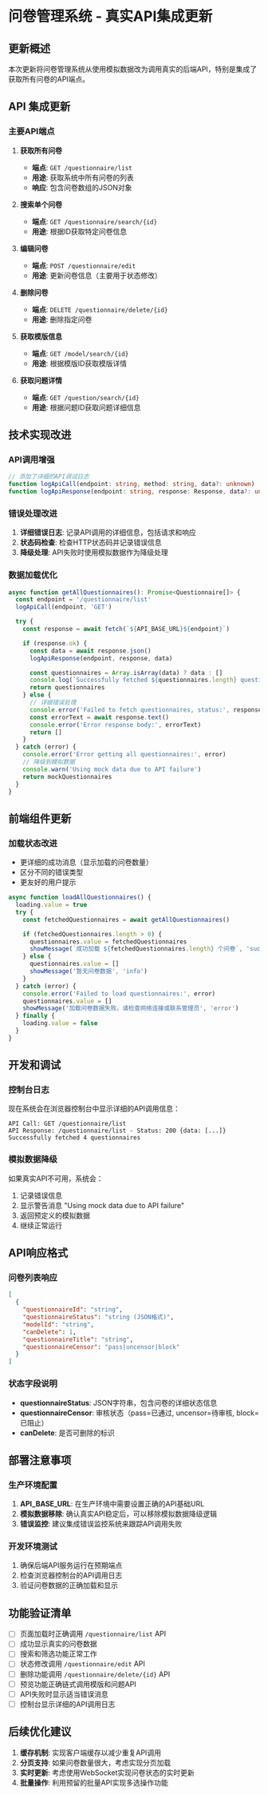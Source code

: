 # 问卷管理系统 - 真实API集成更新

## 更新概述

本次更新将问卷管理系统从使用模拟数据改为调用真实的后端API，特别是集成了获取所有问卷的API端点。

## API 集成更新

### 主要API端点

1. **获取所有问卷**
   - **端点**: `GET /questionnaire/list`
   - **用途**: 获取系统中所有问卷的列表
   - **响应**: 包含问卷数组的JSON对象

2. **搜索单个问卷**
   - **端点**: `GET /questionnaire/search/{id}`
   - **用途**: 根据ID获取特定问卷信息

3. **编辑问卷**
   - **端点**: `POST /questionnaire/edit`
   - **用途**: 更新问卷信息（主要用于状态修改）

4. **删除问卷**
   - **端点**: `DELETE /questionnaire/delete/{id}`
   - **用途**: 删除指定问卷

5. **获取模版信息**
   - **端点**: `GET /model/search/{id}`
   - **用途**: 根据模版ID获取模版详情

6. **获取问题详情**
   - **端点**: `GET /question/search/{id}`
   - **用途**: 根据问题ID获取问题详细信息

## 技术实现改进

### API调用增强

```typescript
// 添加了详细的API调试日志
function logApiCall(endpoint: string, method: string, data?: unknown)
function logApiResponse(endpoint: string, response: Response, data?: unknown)
```

### 错误处理改进

1. **详细错误日志**: 记录API调用的详细信息，包括请求和响应
2. **状态码检查**: 检查HTTP状态码并记录错误信息
3. **降级处理**: API失败时使用模拟数据作为降级处理

### 数据加载优化

```typescript
async function getAllQuestionnaires(): Promise<Questionnaire[]> {
  const endpoint = '/questionnaire/list'
  logApiCall(endpoint, 'GET')

  try {
    const response = await fetch(`${API_BASE_URL}${endpoint}`)

    if (response.ok) {
      const data = await response.json()
      logApiResponse(endpoint, response, data)

      const questionnaires = Array.isArray(data) ? data : []
      console.log(`Successfully fetched ${questionnaires.length} questionnaires`)
      return questionnaires
    } else {
      // 详细错误处理
      console.error('Failed to fetch questionnaires, status:', response.status, response.statusText)
      const errorText = await response.text()
      console.error('Error response body:', errorText)
      return []
    }
  } catch (error) {
    console.error('Error getting all questionnaires:', error)
    // 降级到模拟数据
    console.warn('Using mock data due to API failure')
    return mockQuestionnaires
  }
}
```

## 前端组件更新

### 加载状态改进

- 更详细的成功消息（显示加载的问卷数量）
- 区分不同的错误类型
- 更友好的用户提示

```typescript
async function loadAllQuestionnaires() {
  loading.value = true
  try {
    const fetchedQuestionnaires = await getAllQuestionnaires()

    if (fetchedQuestionnaires.length > 0) {
      questionnaires.value = fetchedQuestionnaires
      showMessage(`成功加载 ${fetchedQuestionnaires.length} 个问卷`, 'success')
    } else {
      questionnaires.value = []
      showMessage('暂无问卷数据', 'info')
    }
  } catch (error) {
    console.error('Failed to load questionnaires:', error)
    questionnaires.value = []
    showMessage('加载问卷数据失败，请检查网络连接或联系管理员', 'error')
  } finally {
    loading.value = false
  }
}
```

## 开发和调试

### 控制台日志

现在系统会在浏览器控制台中显示详细的API调用信息：

```
API Call: GET /questionnaire/list
API Response: /questionnaire/list - Status: 200 {data: [...]}
Successfully fetched 4 questionnaires
```

### 模拟数据降级

如果真实API不可用，系统会：

1. 记录错误信息
2. 显示警告消息 "Using mock data due to API failure"
3. 返回预定义的模拟数据
4. 继续正常运行

## API响应格式

### 问卷列表响应

```json
[
  {
    "questionnaireId": "string",
    "questionnaireStatus": "string (JSON格式)",
    "modelId": "string",
    "canDelete": 1,
    "questionnaireTitle": "string",
    "questionnaireCensor": "pass|uncensor|block"
  }
]
```

### 状态字段说明

- **questionnaireStatus**: JSON字符串，包含问卷的详细状态信息
- **questionnaireCensor**: 审核状态（pass=已通过, uncensor=待审核, block=已阻止）
- **canDelete**: 是否可删除的标识

## 部署注意事项

### 生产环境配置

1. **API_BASE_URL**: 在生产环境中需要设置正确的API基础URL
2. **模拟数据移除**: 确认真实API稳定后，可以移除模拟数据降级逻辑
3. **错误监控**: 建议集成错误监控系统来跟踪API调用失败

### 开发环境测试

1. 确保后端API服务运行在预期端点
2. 检查浏览器控制台的API调用日志
3. 验证问卷数据的正确加载和显示

## 功能验证清单

- [ ] 页面加载时正确调用 `/questionnaire/list` API
- [ ] 成功显示真实的问卷数据
- [ ] 搜索和筛选功能正常工作
- [ ] 状态修改调用 `/questionnaire/edit` API
- [ ] 删除功能调用 `/questionnaire/delete/{id}` API
- [ ] 预览功能正确链式调用模版和问题API
- [ ] API失败时显示适当错误消息
- [ ] 控制台显示详细的API调用日志

## 后续优化建议

1. **缓存机制**: 实现客户端缓存以减少重复API调用
2. **分页支持**: 如果问卷数量很大，考虑实现分页加载
3. **实时更新**: 考虑使用WebSocket实现问卷状态的实时更新
4. **批量操作**: 利用预留的批量API实现多选操作功能
